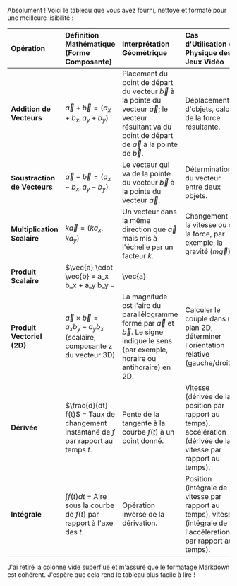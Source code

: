 Absolument ! Voici le tableau que vous avez fourni, nettoyé et formaté pour une meilleure lisibilité :

| Opération                | Définition Mathématique (Forme Composante)                                      | Interprétation Géométrique                                                                                                                                                                     | Cas d'Utilisation en Physique des Jeux Vidéo                                                                                                    |
| :----------------------- | :------------------------------------------------------------------------------ | :---------------------------------------------------------------------------------------------------------------------------------------------------------------------------------------------- | :---------------------------------------------------------------------------------------------------------------------------------------------- |
| **Addition de Vecteurs** | $\vec{a} + \vec{b} = (a_x + b_x, a_y + b_y)$                                    | Placement du point de départ du vecteur $\vec{b}$ à la pointe du vecteur $\vec{a}$; le vecteur résultant va du point de départ de $\vec{a}$ à la pointe de $\vec{b}$.                             | Déplacement d'objets, calcul de la force résultante.                                                                                              |
| **Soustraction de Vecteurs** | $\vec{a} - \vec{b} = (a_x - b_x, a_y - b_y)$                                    | Le vecteur qui va de la pointe du vecteur $\vec{b}$ à la pointe du vecteur $\vec{a}$.                                                                                                           | Détermination du vecteur entre deux objets.                                                                                                       |
| **Multiplication Scalaire** | $k\vec{a} = (ka_x, ka_y)$                                                        | Un vecteur dans la même direction que $\vec{a}$ mais mis à l'échelle par un facteur $k$.                                                                                                            | Changement de la vitesse ou de la force, par exemple, la gravité ($m\vec{g}$).                                                                      |
| **Produit Scalaire** | $\vec{a} \cdot \vec{b} = a_x b_x + a_y b_y = |\vec{a}| |\vec{b}| \cos\theta$        | $|\vec{b}| \cos\theta$ est la projection scalaire de $\vec{b}$ sur $\vec{a}$; $|\vec{a}| \cos\theta$ est la projection scalaire de $\vec{a}$ sur $\vec{b}$.                                      | Calculer l'angle entre deux vecteurs, déterminer si un objet est devant un autre, calculs d'éclairage (intensité lumineuse).                   |
| **Produit Vectoriel (2D)** | $\vec{a} \times \vec{b} = a_x b_y - a_y b_x$ (scalaire, composante z du vecteur 3D) | La magnitude est l'aire du parallélogramme formé par $\vec{a}$ et $\vec{b}$. Le signe indique le sens (par exemple, horaire ou antihoraire) en 2D.                                              | Calculer le couple dans un plan 2D, déterminer l'orientation relative (gauche/droite).                                                           |
| **Dérivée** | $\frac{d}{dt} f(t)$ = Taux de changement instantané de $f$ par rapport au temps $t$. | Pente de la tangente à la courbe $f(t)$ à un point donné.                                                                                                                                       | Vitesse (dérivée de la position par rapport au temps), accélération (dérivée de la vitesse par rapport au temps).                                  |
| **Intégrale** | $\int f(t) dt$ = Aire sous la courbe de $f(t)$ par rapport à l'axe des $t$.        | Opération inverse de la dérivation.                                                                                                                                                             | Position (intégrale de la vitesse par rapport au temps), vitesse (intégrale de l'accélération par rapport au temps).                             |

J'ai retiré la colonne vide superflue et m'assuré que le formatage Markdown est cohérent. J'espère que cela rend le tableau plus facile à lire !